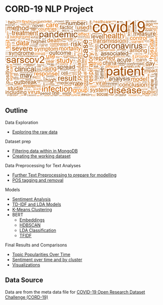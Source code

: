 # CORD-19 NLP Project

![](wordcloud.png)

## Outline

Data Exploration
 - [Exploring the raw data](Code/COVID_Pubs_Wk_4.ipynb)

Dataset prep 
 - [Filtering data within in MongoDB](Code/MongoDB_Initial_Cleaning.ipynb)
 - [Creating the working dataset](Code/Lesson6_Assigment_Amit_1001.ipynb)

Data Preprocessing for Text Analyses
 - [Further Text Preprocessing to prepare for modelling](Code/wk8_Preprocess_Text.ipynb)
 - [POS tagging and removal](Code/wk10_Final.py)

Models
 - [Sentiment Analysis](Code/Initial_Sentiment_Analyses.ipynb)
 - [TD-IDF and LDA Models](Code/LDA_abstract_final.ipynb)
 - [K-Means Clustering](Code/Important_words_clustering_K_Means_Amit.ipynb)
 - BERT
   - [Embeddings](Code/embeddings.py)
   - [HDBSCAN](Code/hdbscan.py)
   - [LDA Classification](Code/classLDA_full.py)
   - [TFIDF](Code/classTFIDF.py)

Final Results and Comparisons
 - [Topic Popularities Over Time](Code/Wk12_Temporal_ClusterAnalysis.ipynb)
 - [Sentiment over time and by cluster](Code/Sentiment_vs_Time.ipynb)
 - [Visualizations](Code/Visuals)

## Data Source
Data are from the meta data file for [COVID-19 Open Research Dataset Challenge (CORD-19)](https://www.kaggle.com/allen-institute-for-ai/CORD-19-research-challenge?select=metadata.csv)
